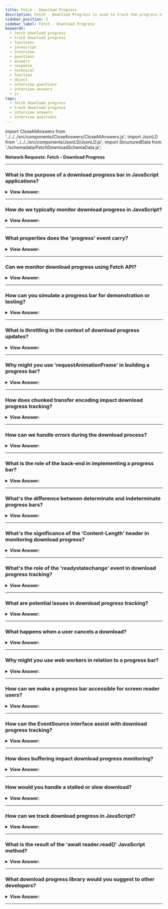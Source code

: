 ```yaml
---
title: Fetch - Download Progress
description: Fetch - Download Progress is used to track the progress of a download. How can we track download progress in JavaScript? JavaScript Interview Questions
sidebar_position: 3
sidebar_label: Fetch - Download Progress
keywords:
  - fetch download progress
  - track download progress
  - functions
  - javascript
  - interview
  - questions
  - answers
  - response
  - technical
  - function
  - object
  - interview questions
  - interview answers
  - js
tags:
  - fetch download progress
  - track download progress
  - interview answers
  - interview questions
---
```


import CloseAllAnswers from '../../../src/components/CloseAnswers/CloseAllAnswers.js';
import JsonLD from '../../../src/components/JsonLD/JsonLD.js';
import StructuredData from './schemadata/FetchDownloadSchemaData.js';

<JsonLD data={StructuredData} />

<head>
  <title>Fetch Download Progress| JavaScript Interview Questions</title>
</head>

**Network Requests: Fetch - Download Progress**

<CloseAllAnswers />

---

### What is the purpose of a download progress bar in JavaScript applications?

<details>
  <summary><strong>View Answer:</strong></summary>
  <div>
  <div><strong>Interview Response:</strong> It's used to display the current status of a file download, enhancing user experience by providing visual feedback on the completion time.
  </div>
  </div>
</details>

---

### How do we typically monitor download progress in JavaScript?

<details>
  <summary><strong>View Answer:</strong></summary>
  <div>
  <div><strong>Interview Response:</strong> Typically, download progress is monitored in JavaScript using the `XMLHttpRequest`'s `progress` event. Fetch API doesn't natively support progress monitoring but it can be achieved using a service worker or `ReadableStream` API.
  </div><br />
  <div><strong className="codeExample">Code Example:</strong> XMLHttpRequest()<br /><br />

  <div></div>

```js
// create an XMLHttpRequest object
let xhr = new XMLHttpRequest();

// set up the progress event handler
xhr.addEventListener('progress', function(event) {
  if (event.lengthComputable) {
    let percentComplete = (event.loaded / event.total) * 100;
    console.log('Download progress: ' + percentComplete.toFixed(2) + '%');
  }
});

// open the request
xhr.open('GET', '/path/to/file', true);

// send the request
xhr.send();
```

  </div>
  </div>
</details>

---

### What properties does the 'progress' event carry?

<details>
  <summary><strong>View Answer:</strong></summary>
  <div>
  <div><strong>Interview Response:</strong> The `progress` event carries three properties: `lengthComputable` (boolean indicating if total size is known), `loaded` (bytes downloaded so far), and `total` (total bytes to be downloaded).
  </div><br />
  <div><strong className="codeExample">Code Example:</strong><br /><br />

  <div></div>

```js
// set up the progress event handler
xhr.addEventListener('progress', function(event) {
  if (event.lengthComputable) {
    let percentComplete = (event.loaded / event.total) * 100;
    console.log('Download progress: ' + percentComplete.toFixed(2) + '%');
  }
});
```

  </div>
  </div>
</details>

---

### Can we monitor download progress using Fetch API?

<details>
  <summary><strong>View Answer:</strong></summary>
  <div>
  <div><strong>Interview Response:</strong> The Fetch API doesn't support direct progress monitoring. But it can be accomplished using a XMLHttpRequest, service worker, or the ReadableStream API.
  </div><br />
  <div><strong className="codeExample">Code Example:</strong><br /><br />

  <div></div>

```js
fetch('https://picsum.photos/400/400')
  .then(response => {

    const contentLength = response.headers.get('content-length');
    // Gets length in bytes (must be provided by server)

    let loaded = 0;
    // Will be used to track loading

    return new Response(

      new ReadableStream({
      // Creates new readable stream on the new response object
        
        start(controller) {
        // Controller has methods on that allow the new stream to be constructed

          const reader = response.body.getReader();
          // Creates a new reader to read the body of the fetched resources

          read();
          // Fires function below that starts reading

          function read() {

            reader.read()
            .then((progressEvent) => {
            // Starts reading, when there is progress this function will fire
              
              if (progressEvent.done) {
                controller.close();
                return; 
                // Will finish constructing new stream if reading fetched of resource is complete
              }
              
              loaded += progressEvent.value.byteLength;
              // Increase value of 'loaded' by latest reading of fetched resource

              console.log(Math.round(loaded/contentLength*100)+'%');
              // Displays progress via console log as %

              controller.enqueue(progressEvent.value);
              // Add newly read data to the new readable stream

              read();
              // Runs function again to continue reading and creating new stream

            })
          }
        }
      })
    );
  })
  .then(response => response.blob()) // Read new readable stream to blob
  .then(blob => {
    new Image().src = URL.createObjectURL(blob);
    document.body.appendChild(img);
    // Create new URL to blob image, set as src of image and append to DOM
  })
```

  </div>
  </div>
</details>

---

### How can you simulate a progress bar for demonstration or testing?

<details>
  <summary><strong>View Answer:</strong></summary>
  <div>
  <div><strong>Interview Response:</strong> You can use `setInterval()` to increment a value over time and update the width of an HTML element, thus simulating a progress bar for demonstration or testing.
  </div><br />
  <div><strong className="codeExample">Code Example:</strong><br /><br />

  <div></div>

Here's a simple code snippet for simulating a progress bar using `setInterval()`:

```html
<!DOCTYPE html>
<html>
<body>

<div id="myProgress" style="width: 100%; background-color: #ddd;">
  <div id="myBar" style="width: 0%; height: 30px; background-color: #4caf50;"></div>
</div>

<script>
let width = 0;
let intervalId = setInterval(() => {
  if (width >= 100) {
    clearInterval(intervalId);
  } else {
    width++; 
    document.getElementById('myBar').style.width = width + '%'; 
  }
}, 100);
</script>

</body>
</html>
```

This script will increase the width of the progress bar from 0% to 100% over 10 seconds. You can adjust the duration by changing the interval value.

  </div>
  </div>
</details>

---

### What is throttling in the context of download progress updates?

<details>
  <summary><strong>View Answer:</strong></summary>
  <div>
  <div><strong>Interview Response:</strong> Throttling in the context of download progress updates refers to limiting the frequency of progress updates to avoid excessive processing or interface updates, enhancing performance and user experience.
  </div><br />
  <div><strong className="codeExample">Code Example:</strong><br /><br />

  <div></div>

Here's a basic example of throttling in the context of progress updates using XMLHttpRequest. We'll update the progress every 500ms, rather than every time the `progress` event fires:

```javascript
let xhr = new XMLHttpRequest();
let lastUpdateTime = Date.now();

xhr.open('GET', 'https://your-url.com/your-file.ext', true);
xhr.onprogress = function (e) {
    // Only update progress every 500ms
    if (Date.now() - lastUpdateTime > 500) {
        lastUpdateTime = Date.now();
        if (e.lengthComputable) {
            let percent = (e.loaded / e.total) * 100;
            console.log(percent + '%');
        }
    }
};
xhr.onloadstart = function (e) {
    console.log('Download started...');
};
xhr.onloadend = function (e) {
    console.log('Download completed...');
};
xhr.send();
```

This helps to reduce the number of progress updates, improving efficiency, particularly for fast downloads or frequent progress events.

  </div>
  </div>
</details>

---

### Why might you use 'requestAnimationFrame' in building a progress bar?

<details>
  <summary><strong>View Answer:</strong></summary>
  <div>
  <div><strong>Interview Response:</strong> The `requestAnimationFrame` method is used in progress bar construction to ensure that updates align with browser repaints, providing smoother visual transitions and reducing unnecessary calculations between frames.
  </div>
  </div>
</details>

---

### How does chunked transfer encoding impact download progress tracking?

<details>
  <summary><strong>View Answer:</strong></summary>
  <div>
  <div><strong>Interview Response:</strong> Chunked transfer encoding sends data in pieces, without specifying the total size upfront. This makes it impossible to compute a percentage for download progress, as the total size isn't known.
  </div><br />
  <div><strong className="codeExample">Code Example:</strong><br /><br />

  <div></div>

In this example, we'll use Node.js to create a simple server that sends data using chunked transfer encoding.

```javascript
const http = require('http');

const server = http.createServer((req, res) => {
    res.writeHead(200, { 'Content-Type': 'text/plain', 'Transfer-Encoding': 'chunked' });
    let i = 0;
    setInterval(function() {
        res.write(`This is chunk number ${++i}\n`);
        if (i === 5) { // Let's say we just want to send 5 chunks
            res.end();
        }
    }, 1000);
});

server.listen(8000);
```

In this scenario, a JavaScript-based client downloading the data wouldn't be able to track the progress of the download in terms of percentage completion, as the total size isn't known ahead of time due to the use of chunked transfer encoding.

On the client-side, you might handle the data chunks as they arrive, but you won't be able to calculate a completion percentage:

```javascript
let xhr = new XMLHttpRequest();
xhr.open('GET', 'http://localhost:8000/', true);

xhr.onprogress = function (e) {
    console.log('Received data chunk');
};

xhr.onloadstart = function (e) {
    console.log('Download started...');
};

xhr.onloadend = function (e) {
    console.log('Download completed...');
};

xhr.send();
```

In this example, you will only know that data chunks are arriving (`Received data chunk`), not how much of the total data has arrived.

  </div>
  </div>
</details>

---

### How can we handle errors during the download process?

<details>
  <summary><strong>View Answer:</strong></summary>
  <div>
  <div><strong>Interview Response:</strong> Errors during a Fetch download can be handled using `.catch()` method on the Fetch promise. Additionally, checking if `response.ok` is true helps handle HTTP errors.
  </div><br />
  <div><strong className="codeExample">Code Example:</strong> `XMLHttpRequest` and `fetch`<br /><br />

  <div></div>

Error handling during the download process in JavaScript can be done using various methods depending on the function or method you use to download.

**Using XMLHttpRequest**

```javascript
var xhr = new XMLHttpRequest();
xhr.open('GET', 'http://example.com/file.pdf', true);
xhr.responseType = 'blob';

xhr.onload = function(e) {
  if (this.status == 200) {
    var file = new Blob([this.response], {type: 'application/pdf'});
    var fileURL = URL.createObjectURL(file);
    window.open(fileURL);
  } 
};

xhr.onerror = function() {
  console.error("An error occurred while downloading the file");
};

xhr.send();
```

In this code snippet, the `onload` event fires when an XMLHttpRequest transaction completes successfully. However, it doesn't mean the actual HTTP request was successful, so you need to check the status property to be sure. The `onerror` event is fired if the request encountered an error.

**Using Fetch API**

```javascript
fetch('http://example.com/file.pdf')
  .then(response => {
    if (!response.ok) {
      throw new Error(`HTTP error! status: ${response.status}`);
    }
    return response.blob();
  })
  .then(blob => {
    var fileURL = URL.createObjectURL(blob);
    window.open(fileURL);
  })
  .catch(e => {
    console.error('There has been a problem with your fetch operation: ' + e.message);
  });
```

This example uses the Fetch API, which returns Promises. It's similar to the previous example but in a more modern and powerful API. In the `catch` block, you can manage the error if the request fails.

---

:::note
Remember that both examples check only for network-level errors and successful HTTP status. Server-side issues or issues while writing to disk can't be checked directly in JavaScript.
:::

  </div>
  </div>
</details>

---

### What is the role of the back-end in implementing a progress bar?

<details>
  <summary><strong>View Answer:</strong></summary>
  <div>
  <div><strong>Interview Response:</strong> The back-end's role in implementing a progress bar is to provide accurate data size or stream content in chunks and to properly handle transfer encoding for real-time progress updates. Back-ends can provide the 'Content-Length' header to help the front-end determine the total size, crucial for accurately displaying the progress.
  </div><br />
  <div><strong className="codeExample">Code Example:</strong><br /><br />

  <div></div>

When implementing a progress bar for tasks such as file uploads or downloads, the back-end plays a crucial role, especially for long-lasting operations. The front-end typically requests updates from the back-end, which in turn responds with the current progress of the operation.

Here's a simple example using Node.js (Express) as the backend, and the front-end uses fetch API to request updates.

**Back-end (Node.js with Express):**

```javascript
const express = require('express');
const app = express();
const port = 3000;

let progress = 0;

app.get('/progress', (req, res) => {
    res.send({ progress: progress });
});

app.post('/startOperation', (req, res) => {
    progress = 0;
    // Simulate a long-lasting operation
    let interval = setInterval(() => {
        progress++;
        if (progress >= 100) {
            clearInterval(interval);
        }
    }, 100); // increases progress by 1% every 100ms
    res.send({ status: 'Operation started' });
});

app.listen(port, () => {
    console.log(`Server listening at http://localhost:${port}`);
});
```

**Front-end (JavaScript with fetch API):**

```javascript
// start the operation
fetch('http://localhost:3000/startOperation', {
    method: 'POST'
})
.then(res => res.json())
.then(data => {
    if (data.status === 'Operation started') {
        // start polling for progress
        let interval = setInterval(() => {
            fetch('http://localhost:3000/progress')
            .then(res => res.json())
            .then(data => {
                console.log(`Progress: ${data.progress}%`); // display the progress
                // update your progress bar here
                if (data.progress >= 100) {
                    clearInterval(interval); // stop polling when operation is done
                    console.log('Operation completed');
                }
            });
        }, 500); // poll progress every 500ms
    }
})
.catch(err => console.error(err));
```

In this example, when the operation starts, the front-end will start polling the server for progress every 500ms. The server keeps track of the progress and responds to each request with the current progress until the operation is completed.

Remember, this is a simple example and may not be suitable for production use. For production applications, it's important to consider error handling, scaling issues, and avoiding long polling by using technologies like WebSockets or Server-Sent Events (SSE) to push updates to the client.

  </div>
  </div>
</details>

---

### What's the difference between determinate and indeterminate progress bars?

<details>
  <summary><strong>View Answer:</strong></summary>
  <div>
  <div><strong>Interview Response:</strong> Determinate progress bars show the percentage of an operation completed, requiring total size upfront. Indeterminate progress bars show activity but not completion level, used when total size is unknown.
  </div><br />
  <div><strong className="codeExample">Technical Details:</strong><br /><br />

  <div></div>

Here is a table that summarizes the key differences between determinate and indeterminate progress bars:

| Feature | Determinate | Indeterminate |
|---|---|---|
| Shows progress | Yes | No |
| Shows duration | Yes | No |
| Typical use cases | Tasks with a known duration | Tasks with an unknown duration |
| Animation | None | Animates to show that the task is in progress |

Here are some examples of when you might use each type of progress bar:

* **Determinate progress bar:** Downloading a file, uploading a photo, installing an update, exporting a spreadsheet
* **Indeterminate progress bar:** Searching for a file, performing a calculation, rendering a video, connecting to a network

It is important to choose the right type of progress bar for the task at hand. Using a determinate progress bar for a task with an unknown duration can be misleading, as the user will not know how long the task will take to complete. Conversely, using an indeterminate progress bar for a task with a known duration can be frustrating for the user, as they will not be able to see how much progress has been made.

  </div>
  </div>
</details>

---

### What's the significance of the 'Content-Length' header in monitoring download progress?

<details>
  <summary><strong>View Answer:</strong></summary>
  <div>
  <div><strong>Interview Response:</strong> The `Content-Length` header provides the total size of the data being transferred, which is essential to calculate the percentage completion of a download, thereby aiding in monitoring download progress.
  </div>
  </div>
</details>

---

### What's the role of the 'readystatechange' event in download progress tracking?

<details>
  <summary><strong>View Answer:</strong></summary>
  <div>
  <div><strong>Interview Response:</strong> The readystatechange event in XMLHttpRequest provides updates about the request's state changes (like from UNSENT to OPENED to DONE), not specifically download progress, but can indicate when transfer starts/ends.
  </div>
  </div>
</details>

---

### What are potential issues in download progress tracking?

<details>
  <summary><strong>View Answer:</strong></summary>
  <div>
  <div><strong>Interview Response:</strong> Potential issues include lack of `Content-Length` header (unknown total size), chunked transfer encoding, rapid or slow connections affecting UI updates, CORS restrictions, and handling network errors.
  </div>
  </div>
</details>

---

### What happens when a user cancels a download?

<details>
  <summary><strong>View Answer:</strong></summary>
  <div>
  <div><strong>Interview Response:</strong> When a user cancels a download, the client (browser or app) sends a request to abort (abort event fires) the data transfer. The connection to the server is closed and the partially downloaded file is typically deleted.
  </div>
  </div>
</details>

---

### Why might you use web workers in relation to a progress bar?

<details>
  <summary><strong>View Answer:</strong></summary>
  <div>
  <div><strong>Interview Response:</strong> Web Workers allow heavy computations or I/O operations to be offloaded to a separate thread, preventing UI blocking. This can ensure the progress bar animation remains smooth even under heavy processing.
  </div><br />
  <div><strong className="codeExample">Code Example:</strong><br /><br />

  <div></div>

Here is a simple example of how you could use a Web Worker with a progress bar.

**HTML (index.html):**

```html
<!DOCTYPE html>
<html>
<body>
  <p>Progress: <output id="result"></output>%</p>
  <progress id="progress" value="0" max="100"></progress>
  <script src="main.js"></script>
</body>
</html>
```

**JavaScript (main.js):**

```javascript
// Check if the browser supports Web Workers
if (typeof Worker !== 'undefined') {
  // Create a new worker
  var worker = new Worker('worker.js');

  // Listen for messages from the worker
  worker.onmessage = function(e) {
    // Update the progress bar
    document.getElementById('progress').value = e.data;
    document.getElementById('result').value = e.data;
  };
} else {
  console.log('Web Workers are not supported in your browser.');
}
```

**JavaScript (worker.js):**

```javascript
let i = 0;

function startLongRunningOperation() {
  if(i < 100) {
    i++;
    // Send the current progress to the main thread
    postMessage(i);

    // Call the function again after a delay
    setTimeout(startLongRunningOperation, 100);
  }
}

// Start the long-running operation
startLongRunningOperation();
```

In this example, the main.js file creates a Web Worker that runs the code in worker.js. This worker increments a counter every 100 milliseconds and sends the current value back to the main thread. The main thread then updates the progress bar with this value. This allows the progress bar to be updated smoothly even if the main thread is busy with other tasks.

  </div>
  </div>
</details>

---

### How can we make a progress bar accessible for screen reader users?

<details>
  <summary><strong>View Answer:</strong></summary>
  <div>
  <div><strong>Interview Response:</strong> We can use ARIA properties such as `role="progressbar"`, `aria-valuenow`, `aria-valuemin`, `aria-valuemax`, and `aria-valuetext` in HTML. Regularly update these values to reflect the current status of the progress bar.
  </div><br />
  <div><strong className="codeExample">Code Example:</strong><br /><br />

  <div></div>

```js
// Assume you have a long running operation and you want to update the progress bar
for (let i = 0; i <= 100; i++) {
  setTimeout(() => {
    document.getElementById('progress-bar').setAttribute('aria-valuenow', i);
    document.getElementById('progress-bar').firstChild.style.width = `${i}%`;
  }, i * 100); // Assume each operation step takes 100ms
}
```

In this example, the setTimeout function simulates a long-running operation. As the operation progresses, we update the aria-valuenow attribute and the width of the progress bar's child div.

  </div>
  </div>
</details>

---

### How can the EventSource interface assist with download progress tracking?

<details>
  <summary><strong>View Answer:</strong></summary>
  <div>
  <div><strong>Interview Response:</strong> EventSource interface can't directly track download progress, but it can receive server-sent events. The server can push updates to the client about the status of a long-running operation like a large download, which the EventSource interface can handle.
  </div><br />
  <div><strong className="codeExample">Code Example:</strong><br /><br />

  <div></div>

The `EventSource` interface is used to receive server-sent events. It can be used to keep a client up-to-date with the progress of an operation occurring on the server, such as a file download or upload.

**Server-side (Node.js with Express):**

```javascript
const express = require('express');
const app = express();
const port = 3000;

app.get('/download', (req, res) => {
  res.setHeader('Content-Type', 'text/event-stream');
  res.setHeader('Cache-Control', 'no-cache');
  res.setHeader('Connection', 'keep-alive');

  let progress = 0;
  let interval = setInterval(() => {
    progress++;
    res.write(`data: ${progress}\n\n`);
    if (progress >= 100) {
      clearInterval(interval);
      res.end();
    }
  }, 1000); // Simulate progress increase by 1% every second
});

app.listen(port, () => {
  console.log(`Server listening at http://localhost:${port}`);
});
```

In this server-side code, we simulate a long-running operation that increases its progress by 1% every second and sends this progress to the client using SSE.

**Client-side (JavaScript with EventSource):**

```javascript
let source = new EventSource('http://localhost:3000/download');

source.addEventListener('message', function(e) {
  let progress = e.data;
  console.log(`Download progress: ${progress}%`);
  // Update your progress bar here
}, false);

source.addEventListener('error', function(e) {
  console.log('Error occurred:', e);
  source.close();
}, false);
```

In this client-side code, an `EventSource` is created which listens for updates from the server. When a message is received, it updates the progress bar. If an error occurs, it logs the error and closes the connection.

Remember that using SSE requires a persistent connection between the client and server, which might not be ideal for every application. Always consider your use case and other alternatives such as polling or WebSocket.

  </div>
  </div>
</details>

---

### How does buffering impact download progress monitoring?

<details>
  <summary><strong>View Answer:</strong></summary>
  <div>
  <div><strong>Interview Response:</strong> Buffering can cause the 'progress' event to fire less often, making the progress bar seem to jump forward in steps rather than moving smoothly.
  </div>
  </div>
</details>

---

### How would you handle a stalled or slow download?

<details>
  <summary><strong>View Answer:</strong></summary>
  <div>
  <div><strong>Interview Response:</strong> Handling a stalled or slow download can be done using various methods. One approach is to set a timeout and to retry the download if it takes too long. You could provide feedback to the user, possibly offering options to cancel, pause, or retry the download, to improve the user experience.
  </div><br />
  <div><strong className="codeExample">Code Example:</strong><br /><br />

  <div></div>

```javascript
const TIMEOUT = 5000;  // 5 seconds timeout
const MAX_RETRIES = 3; // maximum number of retries
let retryCount = 0;    // current retry count

async function downloadFile(url) {
  while (retryCount < MAX_RETRIES) {
    try {
      const controller = new AbortController(); // create an AbortController to be able to cancel the fetch request
      const id = setTimeout(() => controller.abort(), TIMEOUT); // if the request takes too long, abort it
      
      const response = await fetch(url, { signal: controller.signal }); // pass the AbortSignal to the fetch function
      clearTimeout(id); // if the request was successful, clear the timeout

      if (!response.ok) {
        throw new Error(`HTTP error! status: ${response.status}`);
      }

      const data = await response.blob();
      // do something with the downloaded data

      retryCount = 0; // reset retry count if download was successful
      break;
    } catch (error) {
      if (error.name === 'AbortError') {
        console.log('Fetch took too long, retrying...');
      } else {
        console.error('An error occurred:', error);
      }

      retryCount++;
      if (retryCount >= MAX_RETRIES) {
        console.error('Download failed after multiple attempts.');
        break;
      }
    }
  }
}

downloadFile('http://example.com/file.pdf');
```

This script attempts to download a file and sets a timeout for the download process. If the download doesn't complete within the specified timeout (here, 5 seconds), the download is aborted and retried. If the download fails after a certain number of retries (here, 3 attempts), the script stops trying to download the file.

This is a simple example and might not be suitable for all use cases, especially for large files which naturally take a long time to download. Always adjust the timeout and the number of retries depending on your specific needs.

  </div>
  </div>
</details>

---

### How can we track download progress in JavaScript?

<details>
  <summary><strong>View Answer:</strong></summary>
  <div>
  <div><strong>Interview Response:</strong> The Fetch API doesn't directly support progress tracking. However, you can use a service worker or XMLHttpRequest, which allows listening to progress events for tracking download progress.
    </div><br />
  <div><strong className="codeExample">Code Example:</strong><br /><br />

  <div></div>

Here's an example using `XMLHttpRequest` to track download progress:

```javascript
let xhr = new XMLHttpRequest();
xhr.open('GET', 'https://your-url.com/your-file.ext', true);
xhr.onprogress = function (e) {
    if (e.lengthComputable) {
        let percent = (e.loaded / e.total) * 100;
        console.log(percent + '%');
    }
};
xhr.onloadstart = function (e) {
    console.log('Download started...');
};
xhr.onloadend = function (e) {
    console.log('Download completed...');
};
xhr.send();
```

:::note
Note that the Fetch API doesn't directly support download progress tracking. Therefore, this example uses the older XMLHttpRequest API, which does.
:::

  </div>
  </div>
</details>

---

### What is the result of the 'await reader.read()' JavaScript method?

<details>
  <summary><strong>View Answer:</strong></summary>
  <div>
  <div><strong>Interview Answer:</strong> The `await reader.read()` method returns a promise that resolves to an object with two properties: `&#123; value, done &#125;`. `value` is a chunk of data, `done` indicates stream completion.
  </div><br />
  <div><strong>Technical Details:</strong> The result await reader.read() call is an object with two properties, including done and value. The done property returns true when the reading is complete. Otherwise false. The value is a typed array of bytes, Uint8Array.</div><br />
  <div><strong>Additional Info:</strong> Streams API also describes asynchronous iteration over ReadableStream with for await..of loop, but it’s not yet widely supported so that we can use while loop.
  </div><br />
  <div><strong className="codeExample">Code Example:</strong><br /><br />

  <div></div>

```js
// Step 1: start the fetch and obtain a reader
let response = await fetch(
  'https://api.github.com/repos/javascript-tutorial/en.javascript.info/commits?per_page=100'
);

const reader = response.body.getReader();

// Step 2: get total length
const contentLength = +response.headers.get('Content-Length');

// Step 3: read the data
let receivedLength = 0; // received that many bytes at the moment
let chunks = []; // array of received binary chunks (comprises the body)
while (true) {
  const { done, value } = await reader.read();

  if (done) {
    break;
  }

  chunks.push(value);
  receivedLength += value.length;

  console.log(`Received ${receivedLength} of ${contentLength}`);
}

// Step 4: concatenate chunks into single Uint8Array
let chunksAll = new Uint8Array(receivedLength); // (4.1)
let position = 0;
for (let chunk of chunks) {
  chunksAll.set(chunk, position); // (4.2)
  position += chunk.length;
}

// Step 5: decode into a string
let result = new TextDecoder('utf-8').decode(chunksAll);

// We're done!
let commits = JSON.parse(result);
console.log(commits[0].author.login);
```

:::note
for await...of doesn't work with async iterators that are not async iterables. We should implement a while loop in this configuration instead.
:::

  </div>
  </div>
</details>

---

### What download progress library would you suggest to other developers?

<details>
  <summary><strong>View Answer:</strong></summary>
  <div>
  <div><strong>Interview Response:</strong> "Axios" is a popular JavaScript library that supports download progress. It is a promise-based HTTP client for the browser and Node.js and provides a progress event to track downloads.
  </div><br />
  <div><strong className="codeExample">Code Example:</strong><br /><br />

  <div></div>

```javascript
const axios = require('axios');
const fs = require('fs');

const url = 'http://example.com/file.pdf';
const writer = fs.createWriteStream('path/to/file.pdf');

axios({
  url,
  method: 'GET',
  responseType: 'stream',
  onDownloadProgress: (progressEvent) => {
    const totalLength = progressEvent.lengthComputable
      ? progressEvent.total
      : progressEvent.target.getResponseHeader('content-length') || progressEvent.target.getResponseHeader('x-decompressed-content-length');

    if (totalLength) {
      const percentCompleted = Math.round((progressEvent.loaded * 100) / totalLength);
      console.log(`Download progress: ${percentCompleted}%`);
      // Here you could update a progress bar or other UI element
    }
  },
})
  .then(response => {
    response.data.pipe(writer);
    return new Promise((resolve, reject) => {
      writer.on('finish', resolve);
      writer.on('error', reject);
    });
  })
  .catch(err => {
    console.error('Error occurred:', err);
  });
```

In this example, we're using Axios to send a GET request to download a file. We define a callback for the `onDownloadProgress` option that calculates the download progress as a percentage and logs it to the console. This percentage can also be used to update a progress bar or other UI element.

We use the `pipe` function to write the downloaded data to a file. We return a Promise that resolves when the writing is finished and rejects if an error occurs.

Please make sure to install `axios` via `npm install axios` before running the above script.

  </div>
  </div>
</details>

---
